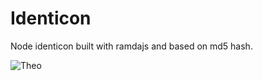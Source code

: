 # Identicon

Node identicon built with ramdajs and based on md5 hash.

![Theo](https://node-identicon.herokuapp.com/?q=theodore "Identicon")

